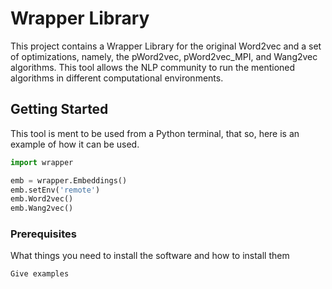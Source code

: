 # Wrapper Library
This project contains a Wrapper Library for the original Word2vec and a set of optimizations, namely, the pWord2vec, pWord2vec_MPI, and Wang2vec algorithms. 
This tool allows the NLP community to run the mentioned algorithms in different computational environments. 

## Getting Started

This tool is ment to be used from a Python terminal, that so, here is an example of how it can be used.

```python
import wrapper

emb = wrapper.Embeddings()
emb.setEnv('remote')
emb.Word2vec()
emb.Wang2vec()
```
### Prerequisites

What things you need to install the software and how to install them

```
Give examples
```
